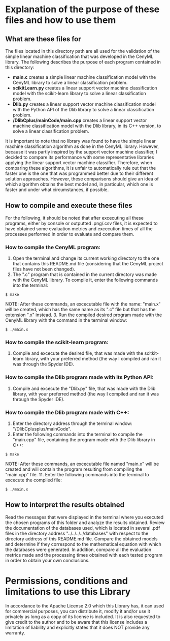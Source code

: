 
# Explanation of the purpose of these files and how to use them
  
## What are these files for
The files located in this directory path are all used for the validation of the simple linear machine classification that was developed in the CenyML library. The following describes the purpose of each program contained in this directory:

- **main.c** creates a simple linear machine classification model with the CenyML library to solve a linear classification problem.
- **scikitLearn.py** creates a linear support vector machine classification model with the scikit-learn library to solve a linear classification problem.
- **Dlib.py** creates a linear support vector machine classification model with the Python API of the Dlib library to solve a linear classification problem.
- **/DlibCplus/mainCode/main.cpp** creates a linear support vector machine classification model with the Dlib library, in its C++ version, to solve a linear classification problem.

It is important to note that no library was found to have the simple linear machine classification algorithm as done in the CenyML library. However, because it was partly inspired by the support vector machine classifier, I decided to compare its performance with some representative libraries applying the linear support vector machine classifier. Therefore, when comparing these algorithms, it is unfair to automatically rule out that the faster one is the one that was programmed better due to their different solution approaches. However, these comparisons should give an idea of which algorithm obtains the best model and, in particular, which one is faster and under what circumstances, if possible.

## How to compile and execute these files
For the following, it should be noted that after excecuting all these programs, either by console or outputted .png/.csv files, it is expected to have obtained some evaluation metrics and excecution times of all the processes performed in order to evaluate and compare them.

### How to compile the CenyML program:
1. Open the terminal and change its current working directory to the one that contains this README.md file (considering that the CenyML project files have not been changed).
2. The ".c" program that is contained in the current directory was made with the CenyML library. To compile it, enter the following commands into the terminal:
```console
$ make
```
NOTE: After these commands, an excecutable file with the name: "main.x" will be created, which has the same name as its ".c" file but that has the extension ".x" instead.
3. Run the compiled desired program made with the CenyML library with the command in the terminal window:
```console
$ ./main.x
``` 

### How to compile the scikit-learn program:
1. Compile and excecute the desired file, that was made with the scitkit-learn library, with your preferred method (the way I compiled and ran it was through the Spyder IDE).

### How to compile the Dlib program made with its Python API:
1. Compile and excecute the "Dlib.py" file, that was made with the Dlib library, with your preferred method (the way I compiled and ran it was through the Spyder IDE).

### How to compile the Dlib program made with C++:
1. Enter the directory address through the terminal window: "/DlibCplusplus/mainCode".
2. Enter the following commands into the terminal to compile the "main.cpp" file, containing the program made with the Dlib library in C++:
```console
$ make
```
NOTE: After these commands, an excecutable file named "main.x" will be created and will contain the program resulting from compiling the "main.cpp" file.
11. Enter the following commands into the terminal to excecute the compiled file:
```console
$ ./main.x
```

## How to interpret the results obtained
Read the messages that were displayed in the terminal where you executed the chosen programs of this folder and analyze the results obtained. Review the documentation of the databases used, which is located in several .pdf files in the directory address "../../../../databases" with respect to the directory address of this README.md file. Compare the obtained models and determine if they correspond to the mathematical equation with which the databases were generated. In addition, compare all the evaluation metrics made and the processing times obtained with each tested program in order to obtain your own conclusions.
  
# Permissions, conditions and limitations to use this Library  
In accordance to the Apache License 2.0 which this Library has, it can used for commercial purposes, you can distribute it, modify it and/or use it privately as long as a copy of its license is included. It is also requested to give credit to the author and to be aware that this license includes a limitation of liability and explicitly states that it does NOT provide any warranty.

